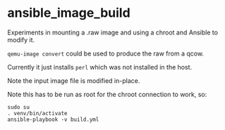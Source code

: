 # ansible_image_build

Experiments in mounting a .raw image and using a chroot and Ansible to modify it.

`qemu-image convert` could be used to produce the raw from a qcow.

Currently it just installs `perl` which was not installed in the host.

Note the input image file is modified in-place.

Note this has to be run as root for the chroot connection to work, so:

    sudo su
    . venv/bin/activate
    ansible-playbook -v build.yml
